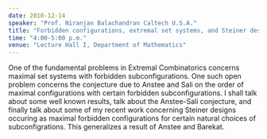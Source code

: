 ```yaml
---
date: 2010-12-14
speaker: "Prof. Niranjan Balachandran Caltech U.S.A."
title: "Forbidden configurations, extremal set systems, and Steiner designs"
time: "4:00-5:00 p.m."
venue: "Lecture Hall I, Department of Mathematics"
---
```

One of the fundamental problems in Extremal Combinatorics concerns
maximal set systems with forbidden subconfigurations. One such open
problem concerns the conjecture due to Anstee and Sali on the order
of maximal configurations with certain forbidden subconfigurations.
I shall talk about some well known results, talk about the Anstee-Sali
conjecture, and finally talk about some of my recent work concerning
Steiner designs occuring as maximal forbidden configurations for
certain natural choices of subconfigrations. This generalizes a
result of Anstee and Barekat.
